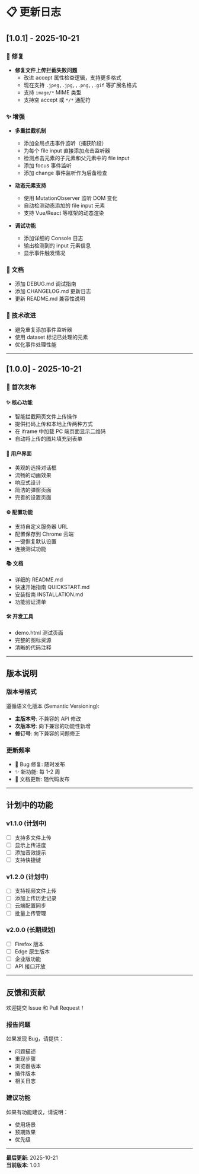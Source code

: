# 📋 更新日志

## [1.0.1] - 2025-10-21

### 🐛 修复
- **修复文件上传拦截失败问题**
  - 改进 accept 属性检查逻辑，支持更多格式
  - 现在支持 `.jpeg,.jpg,,.png,,.gif` 等扩展名格式
  - 支持 `image/*` MIME 类型
  - 支持空 accept 或 `*/*` 通配符

### ✨ 增强
- **多重拦截机制**
  - 添加全局点击事件监听（捕获阶段）
  - 为每个 file input 直接添加点击监听器
  - 检测点击元素的子元素和父元素中的 file input
  - 添加 focus 事件监听
  - 添加 change 事件监听作为后备检查

- **动态元素支持**
  - 使用 MutationObserver 监听 DOM 变化
  - 自动检测动态添加的 file input 元素
  - 支持 Vue/React 等框架的动态渲染

- **调试功能**
  - 添加详细的 Console 日志
  - 输出检测到的 input 元素信息
  - 显示事件触发情况

### 📝 文档
- 添加 DEBUG.md 调试指南
- 添加 CHANGELOG.md 更新日志
- 更新 README.md 兼容性说明

### 🔧 技术改进
- 避免重复添加事件监听器
- 使用 dataset 标记已处理的元素
- 优化事件处理性能

---

## [1.0.0] - 2025-10-21

### 🎉 首次发布

#### ✨ 核心功能
- 智能拦截网页文件上传操作
- 提供扫码上传和本地上传两种方式
- 在 iframe 中加载 PC 端页面显示二维码
- 自动将上传的图片填充到表单

#### 🎨 用户界面
- 美观的选择对话框
- 流畅的动画效果
- 响应式设计
- 简洁的弹窗页面
- 完善的设置页面

#### ⚙️ 配置功能
- 支持自定义服务器 URL
- 配置保存到 Chrome 云端
- 一键恢复默认设置
- 连接测试功能

#### 📚 文档
- 详细的 README.md
- 快速开始指南 QUICKSTART.md
- 安装指南 INSTALLATION.md
- 功能验证清单

#### 🛠️ 开发工具
- demo.html 测试页面
- 完整的图标资源
- 清晰的代码注释

---

## 版本说明

### 版本号格式
遵循语义化版本 (Semantic Versioning):
- **主版本号**: 不兼容的 API 修改
- **次版本号**: 向下兼容的功能性新增
- **修订号**: 向下兼容的问题修正

### 更新频率
- 🐛 Bug 修复: 随时发布
- ✨ 新功能: 每 1-2 周
- 📝 文档更新: 随代码发布

---

## 计划中的功能

### v1.1.0 (计划中)
- [ ] 支持多文件上传
- [ ] 显示上传进度
- [ ] 添加音效提示
- [ ] 支持快捷键

### v1.2.0 (计划中)
- [ ] 支持视频文件上传
- [ ] 添加上传历史记录
- [ ] 云端配置同步
- [ ] 批量上传管理

### v2.0.0 (长期规划)
- [ ] Firefox 版本
- [ ] Edge 原生版本
- [ ] 企业版功能
- [ ] API 接口开放

---

## 反馈和贡献

欢迎提交 Issue 和 Pull Request！

### 报告问题
如果发现 Bug，请提供：
- 问题描述
- 重现步骤
- 浏览器版本
- 插件版本
- 相关日志

### 建议功能
如果有功能建议，请说明：
- 使用场景
- 预期效果
- 优先级

---

**最后更新**: 2025-10-21  
**当前版本**: 1.0.1

